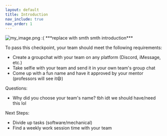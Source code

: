 ```yaml
---
layout: default
title: Introduction
nav_include: true
nav_order: 1
---
```


<img src="{{ '/_assets/images/my_image.png' | prepend: site.baseurl }}" alt="my_image.png :(">
***replace with smth smth introduction***

To pass this checkpoint, your team should meet the following requirements:

* Create a groupchat with your team on any platform (Discord, iMessage, etc.)
* Take selfie with your team and send it in your own team's group chat
* Come up with a fun name and have it approved by your mentor (professors will see it😄)

Questions:
* Why did you choose your team's name? tbh idt we should have/need this lol

Next Steps:
* Divide up tasks (software/mechanical)
* Find a weekly work session time with your team